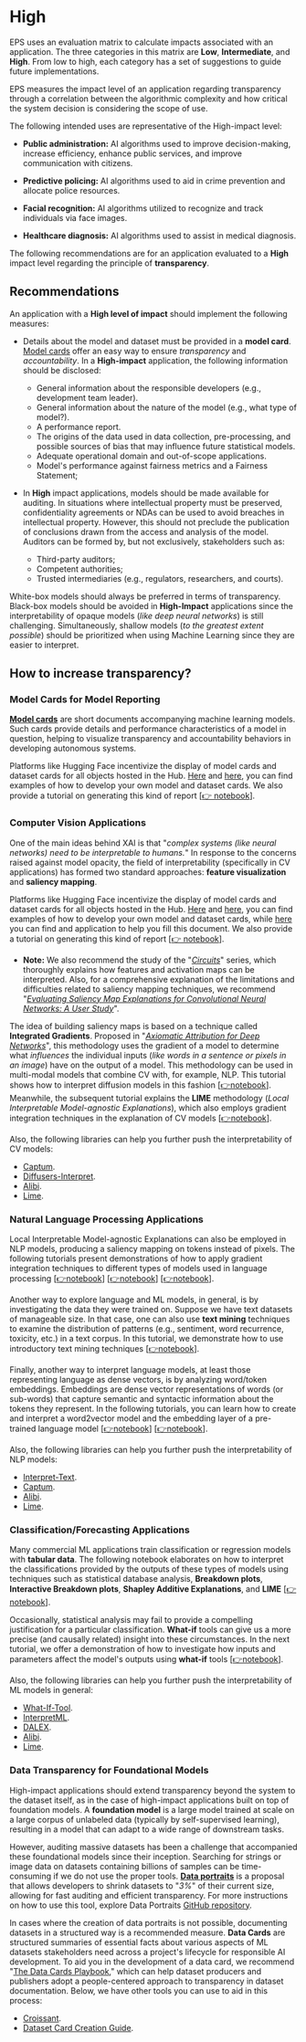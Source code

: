 # High

EPS uses an evaluation matrix to calculate impacts associated with an application. The three categories in this matrix are **Low**, **Intermediate**, and **High**. From low to high, each category has a set of suggestions to guide future implementations.

EPS measures the impact level of an application regarding transparency through a correlation between the algorithmic complexity and how critical the system decision is considering the scope of use.

The following intended uses are representative of the High-impact level:

- **Public administration:** AI algorithms used to improve decision-making, increase efficiency, enhance public services, and improve communication with citizens.

- **Predictive policing:** AI algorithms used to aid in crime prevention and allocate police resources.

- **Facial recognition:** AI algorithms utilized to recognize and track individuals via face images.

- **Healthcare diagnosis:** AI algorithms used to assist in medical diagnosis.

The following recommendations are for an application evaluated to a **High** impact level regarding the principle of **transparency**.

## Recommendations

An application with a **High level  of impact** should implement the following measures:

- Details about the model and dataset must be provided in a **model card**. [Model cards](https://arxiv.org/abs/1810.03993) offer an easy way to ensure _transparency_ and _accountability_. In a **High-impact** application, the following information should be disclosed:

  - General information about the responsible developers (e.g., development team leader).
  - General information about the nature of the model (e.g., what type of model?).
  - A performance report.
  - The origins of the data used in data collection, pre-processing, and possible sources of bias that may influence future statistical models.
  - Adequate operational domain and out-of-scope applications.
  - Model's performance against fairness metrics and a Fairness Statement;

- In **High** impact applications, models should be made available for auditing. In situations where intellectual property must be preserved, confidentiality agreements or NDAs can be used to avoid breaches in intellectual property. However, this should not preclude the publication of conclusions drawn from the access and analysis of the model. Auditors can be formed by, but not exclusively, stakeholders such as:

  - Third-party auditors;
  - Competent authorities;
  - Trusted intermediaries (e.g., regulators, researchers, and courts).

White-box models should always be preferred in terms of transparency. Black-box models should be avoided in **High-Impact** applications since the interpretability of opaque models (_like deep neural networks_) is still challenging. Simultaneously, shallow models (_to the greatest extent possible_) should be prioritized when using Machine Learning since they are easier to interpret.

## How to increase transparency?

### Model Cards for Model Reporting

[**Model cards**](https://arxiv.org/abs/1810.03993) are short documents accompanying machine learning models. Such cards provide details and performance characteristics of a model in question, helping to visualize transparency and accountability behaviors in developing autonomous systems.

Platforms like Hugging Face incentivize the display of model cards and dataset cards for all objects hosted in the Hub. [Here](https://huggingface.co/docs/hub/model-cards) and [here](https://huggingface.co/docs/hub/datasets-cards), you can find examples of how to develop your own model and dataset cards. We also provide a tutorial on generating this kind of report [[👉 notebook]((https://github.com/Nkluge-correa/TeenyTinyCastle/blob/master/ML-Accountability/Model-Reporting/model_card_generator.ipynb))].

### Computer Vision Applications

One of the main ideas behind XAI is that "_complex systems (like neural networks) need to be interpretable to humans._" In response to the concerns raised against model opacity, the field of interpretability (specifically in CV applications) has formed two standard approaches: **feature visualization** and **saliency mapping**.

Platforms like Hugging Face incentivize the display of model cards and dataset cards for all objects hosted in the Hub. [Here](https://huggingface.co/docs/hub/model-cards) and [here](https://huggingface.co/docs/hub/datasets-cards), you can find examples of how to develop your own model and dataset cards, while [here](https://huggingface.co/spaces/huggingface/Model_Cards_Writing_Tool) you can find and application to help you fill this document. We also provide a tutorial on generating this kind of report [[👉 notebook]((https://github.com/Nkluge-correa/TeenyTinyCastle/blob/master/ML-Accountability/Model-Reporting/model_card_generator.ipynb))].

- **Note:** We also recommend the study of the "_[Circuits](https://distill.pub/2020/circuits/)_" series, which thoroughly explains how features and activation maps can be interpreted. Also, for a comprehensive explanation of the limitations and difficulties related to saliency mapping techniques, we recommend "_[Evaluating Saliency Map Explanations for Convolutional Neural Networks: A User Study](https://arxiv.org/abs/2002.00772)_".

The idea of building saliency maps is based on a technique called **Integrated Gradients**. Proposed in "_[Axiomatic Attribution for Deep Networks](https://arxiv.org/abs/1703.01365)_", this methodology uses the gradient of a model to determine what _influences_ the individual inputs (_like words in a sentence or pixels in an image_) have on the output of a model. This methodology can be used in multi-modal models that combine CV with, for example, NLP. This tutorial shows how to interpret diffusion models in this fashion [[👉notebook](https://github.com/Nkluge-correa/TeenyTinyCastle/blob/master/ML-Explainability/CV/diffusion_interpreter.ipynb)]. Meanwhile, the subsequent tutorial explains the **LIME** methodology (_Local Interpretable Model-agnostic Explanations_), which also employs gradient integration techniques in the explanation of CV models [[👉notebook](https://github.com/Nkluge-correa/TeenyTinyCastle/blob/master/ML-Explainability/CV/CNN_attribution_maps_with_LIME.ipynb)].

Also, the following libraries can help you further push the interpretability of CV models:

- [Captum](https://captum.ai/).
- [Diffusers-Interpret](https://github.com/JoaoLages/diffusers-interpret).
- [Alibi](https://github.com/SeldonIO/alibi).
- [Lime](https://github.com/marcotcr/lime).

### Natural Language Processing Applications

Local Interpretable Model-agnostic Explanations can also be employed in NLP models, producing a saliency mapping on tokens instead of pixels. The following tutorials present demonstrations of how to apply gradient integration techniques to different types of models used in language processing [[👉notebook](https://github.com/Nkluge-correa/TeenyTinyCastle/blob/master/ML-Explainability/NLP/lime_for_NLP.ipynb)] [[👉notebook](https://github.com/Nkluge-correa/TeenyTinyCastle/blob/master/ML-Explainability/NLP/integrated_gradients_in-_keras_nlp.ipynb)] [[👉notebook](https://github.com/Nkluge-correa/TeenyTinyCastle/blob/master/ML-Explainability/NLP/gradient_explanations_BERT.ipynb)].

Another way to explore language and ML models, in general, is by investigating the data they were trained on. Suppose we have text datasets of manageable size. In that case, one can also use **text mining** techniques to examine the distribution of patterns (e.g., sentiment, word recurrence, toxicity, etc.) in a text corpus. In this tutorial, we demonstrate how to use introductory text mining techniques [[👉notebook](https://github.com/Nkluge-correa/TeenyTinyCastle/blob/master/ML-Explainability/NLP/text_mining.ipynb)].

Finally, another way to interpret language models, at least those representing language as dense vectors, is by analyzing word/token embeddings. Embeddings are dense vector representations of words (or sub-words) that capture semantic and syntactic information about the tokens they represent. In the following tutorials, you can learn how to create and interpret a word2vector model and the embedding layer of a pre-trained language model [[👉notebook](https://github.com/Nkluge-correa/TeenyTinyCastle/blob/master/ML-Explainability/NLP/word2vec.ipynb)] [[👉notebook](https://github.com/Nkluge-correa/TeenyTinyCastle/blob/master/ML-Explainability/NLP/investigating_word_embeddings.ipynb)].

Also, the following libraries can help you further push the interpretability of NLP models:

- [Interpret-Text](https://github.com/interpretml/interpret-text).
- [Captum](https://captum.ai/).
- [Alibi](https://github.com/SeldonIO/alibi).
- [Lime](https://github.com/marcotcr/lime).

### Classification/Forecasting Applications

Many commercial ML applications train classification or regression models with **tabular data**. The following notebook elaborates on how to interpret the classifications provided by the outputs of these types of models using techniques such as statistical database analysis, **Breakdown plots**, **Interactive Breakdown plots**, **Shapley Additive Explanations**, and **LIME** [[👉notebook](https://github.com/Nkluge-correa/TeenyTinyCastle/blob/master/ML-Explainability/Tabular/interpreter_for_tabular.ipynb)].

Occasionally, statistical analysis may fail to provide a compelling justification for a particular classification. **What-if** tools can give us a more precise (and causally related) insight into these circumstances. In the next tutorial, we offer a demonstration of how to investigate how inputs and parameters affect the model's outputs using **what-if** tools [[👉notebook](https://github.com/Nkluge-correa/TeenyTinyCastle/blob/master/ML-Explainability/Tabular/fairness_xai_COMPAS.ipynb)].

Also, the following libraries can help you further push the interpretability of ML models in general:

- [What-If-Tool](https://github.com/PAIR-code/what-if-tool).
- [InterpretML](https://github.com/interpretml/interpret).
- [DALEX](https://github.com/ModelOriented/DALEX).
- [Alibi](https://github.com/SeldonIO/alibi).
- [Lime](https://github.com/marcotcr/lime).

### Data Transparency for Foundational Models

High-impact applications should extend transparency beyond the system to the dataset itself, as in the case of high-impact applications built on top of foundation models. A **foundation model** is a large model trained at scale on a large corpus of unlabeled data (typically by self-supervised learning), resulting in a model that can adapt to a wide range of downstream tasks.

However, auditing massive datasets has been a challenge that accompanied these foundational models since their inception. Searching for strings or image data on datasets containing billions of samples can be time-consuming if we do not use the proper tools. [**Data portraits**](https://dataportraits.org/) is a proposal that allows developers to shrink datasets to "_3%_" of their current size, allowing for fast auditing and efficient transparency. For more instructions on how to use this tool, explore Data Portraits [GitHub repository](https://github.com/ruyimarone/data-portraits).

In cases where the creation of data portraits is not possible, documenting datasets in a structured way is a recommended measure. **Data Cards** are structured summaries of essential facts about various aspects of ML datasets stakeholders need across a project's lifecycle for responsible AI development. To aid you in the development of a data card, we recommend "[The Data Cards Playbook](https://sites.research.google/datacardsplaybook/)," which can help dataset producers and publishers adopt a people-centered approach to transparency in dataset documentation. Below, we have other tools you can use to aid in this process:

- [Croissant](https://github.com/mlcommons/croissant/).
- [Dataset Card Creation Guide](https://github.com/huggingface/datasets/blob/main/templates/README_guide.md).
